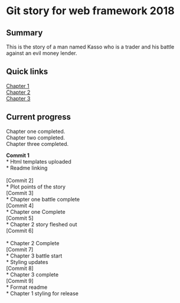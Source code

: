 # Git story for web framework 2018

## Summary
This is the story of a man named Kasso who is a trader and his battle against an evil money lender.

## Quick links
[Chapter 1](https://github.com/AndrewSherlock/year3-story-2018/blob/master/Chapter1.html)<br>
[Chapter 2](https://github.com/AndrewSherlock/year3-story-2018/blob/master/Chapter2.html) <br>
[Chapter 3](https://github.com/AndrewSherlock/year3-story-2018/blob/master/Chapter3.html) <br>


## Current progress
Chapter one completed. <br>
Chapter two completed.<br>
Chapter three completed.<br>

**Commit 1** 
    <br>
    *  Html templates uploaded<br>
    *  Readme linking			
    <br>
[Commit 2]
    <br>
    * Plot points of the story
    <br>
[Commit 3]
    <br>
    * Chapter one battle complete
    <br>
[Commit 4]
    <br>
    * Chapter one Complete
    <br>
[Commit 5]
    <br>
    * Chapter 2 story fleshed out
    <br>
[Commit 6]
    <br>   
    * Chapter 2 Complete
    <br>
[Commit 7]
    <br>
    * Chapter 3 battle start<br>
    * Styling updates
    <br>
[Commit 8]
    <br>
    * Chapter 3 complete
    <br>
[Commit 9]
    <br>
    * Format readme<br>
    * Chapter 1 styling for release
    <br>
